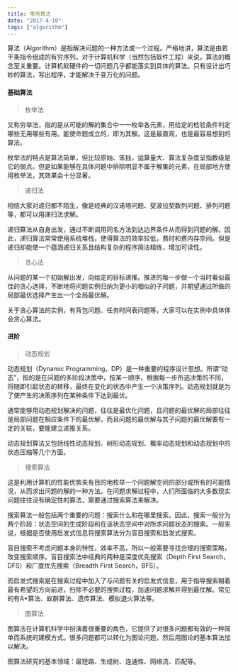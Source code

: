 ```yaml
---
title: 常用算法
date: "2017-4-10"
tags: ["algorithm"]
---
```


算法（Algorithm）是指解决问题的一种方法或一个过程。严格地讲，算法是由若干条指令组成的有穷序列。对于计算机科学（当然包括软件工程）来说，算法的概念至关重要。计算机软硬件的一切问题几乎都能落实到具体的算法。只有设计出巧妙的算法，写出程序，才能解决千变万化的问题。

<!--more-->

#### 基础算法

> 枚举法
	
又称穷举法，指的是从可能的解的集合中一一枚举各元素，用给定的检验条件判定哪些无用哪些有用。能使命题成立的，即为其解。这是最直观，也是最容易想到的算法。
	
枚举法的特点是算法简单，但比较原始、笨拙，运算量大、算法复杂度呈指数级是它的弱点。但是如果能够在具体问题中排除明显不属于解集的元素，在局部地方使用枚举法，其效果会十分显著。
	
> 递归法

相信大家对递归都不陌生，像是经典的汉诺塔问题、斐波拉契数列问题、排列问题等，都可以用递归法求解。
	
递归算法从自身出发，通过不断调用同名方法到达边界条件从而得到问题的解。因此，递归算法常常使用系统堆栈，使得算法的效率较低，费时和费内存空间。但是递归却能使一个蕴涵递归关系且结构复杂的程序简洁精练，增加可读性。

> 贪心法

从问题的某一个初始解出发，向给定的目标递推。推进的每一步做一个当时看似最佳的贪心选择，不断地将问题实例归纳为更小的相似的子问题，并期望通过所做的局部最优选择产生出一个全局最优解。
	
关于贪心算法的实例，有背包问题、任务时间表问题等，大家可以在实例中具体体会贪心算法。
	
#### 进阶

> 动态规划

动态规划（Dynamic Programming，DP）是一种重要的程序设计思想。所谓“动态”，指的是在问题的多阶段决策中，按某一顺序，根据每一步所选决策的不同，将随即引起状态的转移，最终在变化的状态中产生一个决策序列。动态规划就是为了使产生的决策序列在某种条件下达到最优。
	
通常能够用动态规划解决的问题，往往是最优化问题，且问题的最优解的局部往往是局部问题在相应条件下的最优解，而且问题的最优解与其子问题的最优解要有一定的关联，要能建立递推关系。

动态规划算法又包括线性动态规划、树形动态规划、概率动态规划和动态规划中的状态压缩等几个方面。
	
> 搜索算法

这是利用计算机的性能优势来有目的地枚举一个问题解空间的部分或所有的可能情况，从而求出问题的解的一种方法。在问题求解过程中，人们所面临的大多数现实问题往往没有确定性的算法，需要通过搜索算法来解决。

搜索算法一般包括两个重要的问题：搜索什么和在哪里搜索。因此，搜索一般分为两个阶段：状态空间的生成阶段和在该状态空间中对所求问题状态的搜索。一般来说，根据是否使用启发式信息将搜索算法分为盲目搜索和启发式搜索。

盲目搜索不考虑问题本身的特性，效率不高，所以一般需要寻找合理的搜索策略，改变搜索顺序。盲目搜索法中经典的两种是深度优先搜索（Depth First Search，DFS）和广度优先搜索（Breadth First Search，BFS）。

而启发式搜索是在搜索过程中加入了与问题有关的启发式信息，用于指导搜索朝着最有希望的方向前进，扫除不必要的搜索过程，加速问题求解并得到最优解。常见的有A*算法、蚁群算法、遗传算法、模拟退火算法等。
	
> 图算法
	
图算法在计算机科学中扮演着很重要的角色，它提供了对很多问题都有效的一种简单而系统的建模方式。很多问题都可以转化为图论问题，然后用图论的基本算法加以解决。

图算法研究的基本领域：最短路、生成树、连通性、网络流、匹配等。